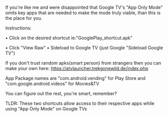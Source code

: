 If you're like me and were disappointed that Google TV's "App Only Mode" omits key apps that are needed to make the mode truly viable, than this is the place for you. 

Instructions:

• Click on the desired shortcut ie:"GooglePlay_shortcut.apk"

• Click "View Raw"
• Sideload to Google TV (just Google "Sideload Google TV")

If you don't trust random apks(smart person) from strangers then you can make your own here: 
https://atvlauncher.trekgonewild.de/index.php

App Package names are "com.android.vending" for Play Store and "com.google.android.videos" for Movies&TV

You can figure out the rest, you're smart, remember?


TLDR: These two shortcuts allow access to their respective apps while using "App Only Mode" on Google TVs
